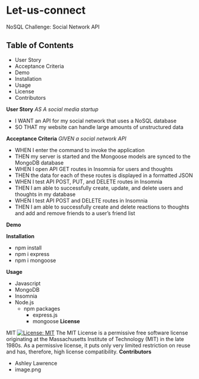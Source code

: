 # Let-us-connect
NoSQL Challenge: Social Network API

## Table of Contents
 - User Story
 - Acceptance Criteria
 - Demo
 - Installation
 - Usage
 - License
 - Contributors

**User Story**
 *AS A social media startup*
- I WANT an API for my social network that uses a NoSQL database
- SO THAT my website can handle large amounts of unstructured data

**Acceptance Criteria**
*GIVEN a social network API*
- WHEN I enter the command to invoke the application
- THEN my server is started and the Mongoose models are synced to the MongoDB database
- WHEN I open API GET routes in Insomnia for users and thoughts
- THEN the data for each of these routes is displayed in a formatted JSON
- WHEN I test API POST, PUT, and DELETE routes in Insomnia
- THEN I am able to successfully create, update, and delete users and thoughts in my database
- WHEN I test API POST and DELETE routes in Insomnia
- THEN I am able to successfully create and delete reactions to thoughts and add and remove friends to a user’s friend list

**Demo**


**Installation**
- npm install
- npm i express
- npm i mongoose

**Usage**
- Javascript
- MongoDB
- Insomnia
- Node.js
    - npm packages
        - express.js
        - mongoose
**License**

MIT
[![License: MIT](https://img.shields.io/badge/License-MIT-yellow.svg)](https://opensource.org/licenses/MIT)
The MIT License is a permissive free software license originating at the Massachusetts Institute of Technology (MIT) in the late 1980s. As a permissive license, it puts only very limited restriction on reuse and has, therefore, high license 
compatibility.
**Contributors**
- Ashley Lawrence 
- image.png
